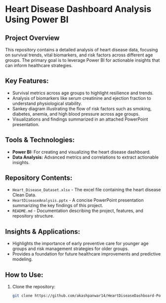 # Heart Disease Dashboard Analysis Using Power BI

## Project Overview
This repository contains a detailed analysis of heart disease data, focusing on survival trends, vital biomarkers, and risk factors across different age groups. The primary goal is to leverage Power BI for actionable insights that can inform healthcare strategies.

## Key Features:
- Survival metrics across age groups to highlight resilience and trends.
- Analysis of biomarkers like serum creatinine and ejection fraction to understand physiological stability.
- Sankey diagram illustrating the flow of risk factors such as smoking, diabetes, anemia, and high blood pressure across age groups.
- Visualizations and findings summarized in an attached PowerPoint presentation.

## Tools & Technologies:
- **Power BI:** For creating and visualizing the heart disease dashboard.
- **Data Analysis:** Advanced metrics and correlations to extract actionable insights.

## Repository Contents:
- `Heart_Disease_Dataset.xlsx` - The excel file containing the heart disease Clean Data.
- `HeartDiseaseAnalysis.pptx` - A concise PowerPoint presentation summarizing the key findings of this project.
- `README.md` - Documentation describing the project, features, and repository structure.

## Insights & Applications:
- Highlights the importance of early preventive care for younger age groups and risk management strategies for older groups.
- Provides a foundation for future healthcare improvements and predictive modeling.

## How to Use:
1. Clone the repository:  
   ```bash
   git clone https://github.com/akashpanwar14/HeartDiseaseDashboard-PowerBI.git

